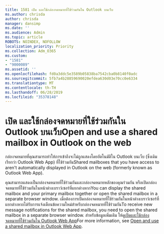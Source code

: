 ```yaml
---
title: 1581 เปิด และใช้กล่องจดหมายที่ใช้ร่วมกันใน Outlook บนเว็บ
ms.author: chrisda
author: chrisda
manager: dansimp
ms.date: ''
ms.audience: Admin
ms.topic: article
ROBOTS: NOINDEX, NOFOLLOW
localization_priority: Priority
ms.collection: Adm_O365
ms.custom:
- "1581"
- "9000089"
ms.assetid: ''
ms.openlocfilehash: fd0a3ddc5e3589b05838ba7542cba0b8140f0adc
ms.sourcegitcommit: 5fb7a4b28859690020efdea630d03e70cc0e6334
ms.translationtype: MT
ms.contentlocale: th-TH
ms.lasthandoff: 06/28/2019
ms.locfileid: "35378148"
---
```

# <a name="open-and-use-a-shared-mailbox-in-outlook-on-the-web"></a><span data-ttu-id="6891a-102">เปิด และใช้กล่องจดหมายที่ใช้ร่วมกันใน Outlook บนเว็บ</span><span class="sxs-lookup"><span data-stu-id="6891a-102">Open and use a shared mailbox in Outlook on the web</span></span>

<span data-ttu-id="6891a-103">กล่องจดหมายที่คุณสามารถทำให้การเข้าถึงจะไม่ถูกแสดงโดยอัตโนมัติใน Outlook บนเว็บ (ซึ่งเดิมเรียกว่า Outlook Web App) ที่ใช้ร่วมกัน</span><span class="sxs-lookup"><span data-stu-id="6891a-103">Shared mailboxes that you have access to aren't automatically displayed in Outlook on the web (formerly known as Outlook Web App).</span></span>

<span data-ttu-id="6891a-104">คุณสามารถแสดงเป็นกล่องจดหมายที่ใช้ร่วมกันและกล่องจดหมายหลักของคุณร่วมกัน หรือเปิดกล่องจดหมายที่ใช้ร่วมกันในหน้าต่างเบราว์เซอร์ที่แยกต่างหาก</span><span class="sxs-lookup"><span data-stu-id="6891a-104">You can display the shared mailbox and your primary mailbox together or open the shared mailbox in a separate browser window.</span></span> <span data-ttu-id="6891a-105">เมื่อต้องการเปิดกล่องจดหมายที่ใช้ร่วมกันในหน้าต่างเบราว์เซอร์ที่แยกต่างหากได้รับการแจ้งเตือนข้อความใหม่สำหรับกล่องจดหมายที่ใช้ร่วมกัน</span><span class="sxs-lookup"><span data-stu-id="6891a-105">To receive new message notifications for the shared mailbox, you need to open the shared mailbox in a separate browser window.</span></span> <span data-ttu-id="6891a-106">สำหรับข้อมูลเพิ่มเติม ให้ดู[เปิดและใช้กล่องจดหมายที่ใช้ร่วมกันใน Outlook Web App](https://support.office.com/article/BC127866-42BE-4DE7-92AE-1EF2F787FD5C)</span><span class="sxs-lookup"><span data-stu-id="6891a-106">For more information, see [Open and use a shared mailbox in Outlook Web App](https://support.office.com/article/BC127866-42BE-4DE7-92AE-1EF2F787FD5C).</span></span>
